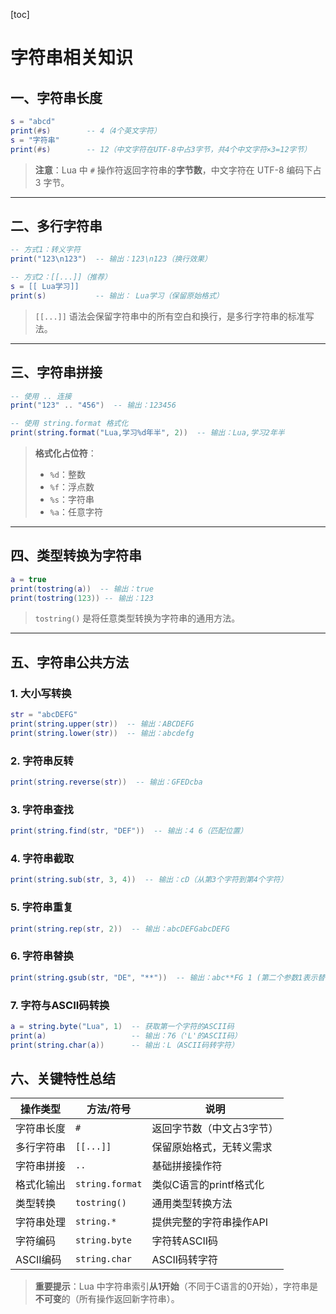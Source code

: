 [toc]

# 字符串相关知识

## 一、字符串长度

```lua
s = "abcd"
print(#s)        -- 4（4个英文字符）
s = "字符串"
print(#s)        -- 12（中文字符在UTF-8中占3字节，共4个中文字符×3=12字节）
```

> **注意**：Lua 中 `#` 操作符返回字符串的**字节数**，中文字符在 UTF-8 编码下占 3 字节。

---

## 二、多行字符串

```lua
-- 方式1：转义字符
print("123\n123")  -- 输出：123\n123（换行效果）

-- 方式2：[[...]]（推荐）
s = [[ Lua学习]]
print(s)           -- 输出： Lua学习（保留原始格式）
```

> `[[...]]` 语法会保留字符串中的所有空白和换行，是多行字符串的标准写法。

---

## 三、字符串拼接

```lua
-- 使用 .. 连接
print("123" .. "456")  -- 输出：123456

-- 使用 string.format 格式化
print(string.format("Lua,学习%d年半", 2))  -- 输出：Lua,学习2年半
```

> **格式化占位符**：
>
> - `%d`：整数
> - `%f`：浮点数
> - `%s`：字符串
> - `%a`：任意字符

---

## 四、类型转换为字符串

```lua
a = true
print(tostring(a))  -- 输出：true
print(tostring(123)) -- 输出：123
```

> `tostring()` 是将任意类型转换为字符串的通用方法。

---

## 五、字符串公共方法

### 1. 大小写转换
```lua
str = "abcDEFG"
print(string.upper(str))  -- 输出：ABCDEFG
print(string.lower(str))  -- 输出：abcdefg
```

### 2. 字符串反转
```lua
print(string.reverse(str))  -- 输出：GFEDcba
```

### 3. 字符串查找
```lua
print(string.find(str, "DEF"))  -- 输出：4 6（匹配位置）
```

### 4. 字符串截取
```lua
print(string.sub(str, 3, 4))  -- 输出：cD（从第3个字符到第4个字符）
```

### 5. 字符串重复
```lua
print(string.rep(str, 2))  -- 输出：abcDEFGabcDEFG
```

### 6. 字符串替换
```lua
print(string.gsub(str, "DE", "**"))  -- 输出：abc**FG 1 (第二个参数1表示替换了多少次)
```

### 7. 字符与ASCII码转换
```lua
a = string.byte("Lua", 1)  -- 获取第一个字符的ASCII码
print(a)                   -- 输出：76（'L'的ASCII码）
print(string.char(a))      -- 输出：L（ASCII码转字符）
```

## 六、关键特性总结



| 操作类型   | 方法/符号       | 说明                      |
| ---------- | --------------- | ------------------------- |
| 字符串长度 | `#`             | 返回字节数（中文占3字节） |
| 多行字符串 | `[[...]]`       | 保留原始格式，无转义需求  |
| 字符串拼接 | `..`            | 基础拼接操作符            |
| 格式化输出 | `string.format` | 类似C语言的printf格式化   |
| 类型转换   | `tostring()`    | 通用类型转换方法          |
| 字符串处理 | `string.*`      | 提供完整的字符串操作API   |
| 字符编码   | `string.byte`   | 字符转ASCII码             |
| ASCII编码  | `string.char`   | ASCII码转字符             |

> **重要提示**：Lua 中字符串索引**从1开始**（不同于C语言的0开始），字符串是**不可变**的（所有操作返回新字符串）。